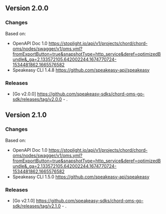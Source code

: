 

## Version 2.0.0
### Changes
Based on:
- OpenAPI Doc 1.0 https://stoplight.io/api/v1/projects/chord/chord-oms/nodes/swagger/v1/oms.yml?fromExportButton=true&snapshotType=http_service&deref=optimizedBundle&_ga=2.133572105.642002244.1674770724-1534481862.1665576582
- Speakeasy CLI 1.4.8 https://github.com/speakeasy-api/speakeasy
### Releases
- [Go v2.0.0] https://github.com/speakeasy-sdks/chord-oms-go-sdk/releases/tag/v2.0.0 - .

## Version 2.1.0
### Changes
Based on:
- OpenAPI Doc 1.0 https://stoplight.io/api/v1/projects/chord/chord-oms/nodes/swagger/v1/oms.yml?fromExportButton=true&snapshotType=http_service&deref=optimizedBundle&_ga=2.133572105.642002244.1674770724-1534481862.1665576582
- Speakeasy CLI 1.5.0 https://github.com/speakeasy-api/speakeasy
### Releases
- [Go v2.1.0] https://github.com/speakeasy-sdks/chord-oms-go-sdk/releases/tag/v2.1.0 - .